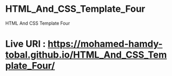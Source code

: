 # HTML_And_CSS_Template_Four
HTML And CSS Template Four

# Live URl : https://mohamed-hamdy-tobal.github.io/HTML_And_CSS_Template_Four/
